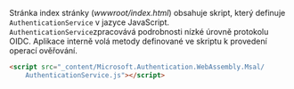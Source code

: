 Stránka index stránky (*wwwroot/index.html*) obsahuje skript, který definuje `AuthenticationService` v jazyce JavaScript. `AuthenticationService`zpracovává podrobnosti nízké úrovně protokolu OIDC. Aplikace interně volá metody definované ve skriptu k provedení operací ověřování.

```html
<script src="_content/Microsoft.Authentication.WebAssembly.Msal/
    AuthenticationService.js"></script>
```
